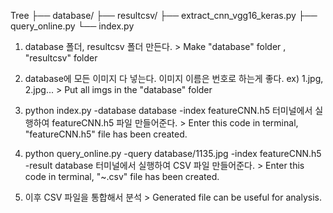 Tree
├── database/
├── resultcsv/
├── extract_cnn_vgg16_keras.py
├── query_online.py
└── index.py

1. database 폴더, resultcsv 폴더 만든다.   > Make "database" folder , "resultcsv" folder

2. database에 모든 이미지 다 넣는다. 이미지 이름은 번호로 하는게 좋다. ex) 1.jpg, 2.jpg...  > Put all imgs in the "database" folder 

3. python index.py -database database -index featureCNN.h5 
터미널에서 실행하여 featureCNN.h5 파일 만들어준다.    > Enter this code in terminal, "featureCNN.h5" file has been created.

4. python query_online.py -query database/1135.jpg -index featureCNN.h5 -result database
터미널에서 실행하여 CSV 파일 만들어준다.  > Enter this code in terminal, "~.csv" file has been created.
  
5. 이후 CSV 파일을 통합해서 분석   > Generated file can be useful for analysis.
